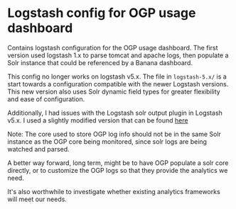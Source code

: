 # Logstash config for OGP usage dashboard

Contains logstash configuration for the OGP usage dashboard. The first version
used logstash 1.x to parse tomcat and apache logs, then populate a Solr
instance that could be referenced by a Banana dashboard.

This config no longer works on logstash v5.x. The file in `logstash-5.x/` is
a start towards a configuration compatible with the newer Logstash versions.
This new version also uses Solr dynamic field types for greater flexibility and
ease of configuration.

Additionally, I had issues with the Logstash solr output plugin in Logstash v5.x.
I used a slightly modified version that can be found [here](https://github.com/chrissbarnett/logstash-output-solr_http)

Note: The core used to store OGP log info should not be in the same Solr instance
as the OGP core being monitored, since solr logs are being watched and parsed.

A better way forward, long term, might be to have OGP populate a solr core
directly, or to customize the OGP logs so that they provide the analytics we
need.

It's also worthwhile to investigate whether existing analytics frameworks will
meet our needs.  
